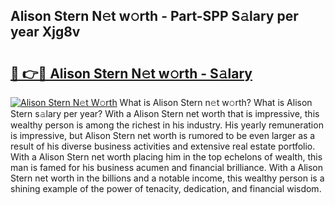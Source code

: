 ## Alison Stern N𝚎t w𝚘rth - Part-SPP S𝚊lary per year Xjg8v

# <h2><a href="http://gc4z0qy.nevu.top/?p=Alison+Stern">🔗 👉🔴 Alison Stern N𝚎t w𝚘rth - S𝚊lary</a></h2>

[![Alison Stern N𝚎t W𝚘rth](https://i.imgur.com/Oavwk0R.jpeg)](http://gc4z0qy.nevu.top/?p=Alison+Stern)
What is Alison Stern n𝚎t w𝚘rth? What is Alison Stern s𝚊lary per year?
With a Alison Stern net worth that is impressive, this wealthy person is among the richest in his industry. His yearly remuneration is impressive, but Alison Stern net worth is rumored to be even larger as a result of his diverse business activities and extensive real estate portfolio. With a Alison Stern net worth placing him in the top echelons of wealth, this man is famed for his business acumen and financial brilliance. With a Alison Stern net worth in the billions and a notable income, this wealthy person is a shining example of the power of tenacity, dedication, and financial wisdom.
